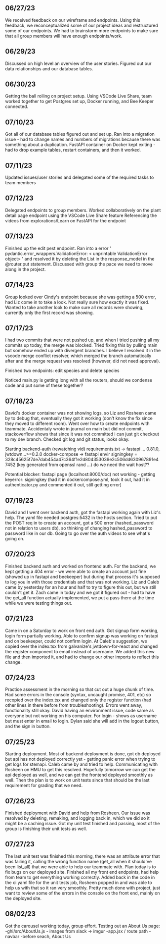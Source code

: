 ## 06/27/23

We received feedback on our wireframe and endpoints.
Using this feedback, we reconceptualized some of our project ideas and restructured some of our endpoints. We had to brainstorm more endpoints to make sure that all group members will have enough endpoints/work.

## 06/29/23

Discussed on high level an overview of the user stories. Figured out our data relationships and our database tables.

## 06/30/23

Getting the ball rolling on project setup.
Using VSCode Live Share, team worked together to get Postgres set up, Docker running, and Bee Keeper connected.

## 07/10/23

Got all of our database tables figured out and set up.
Ran into a migration issue - had to change names and numbers of migrations because there was something about a duplication. FastAPI container on Docker kept exiting - had to drop example tables, restart containers, and then it worked.

## 07/11/23

Updated issues/user stories and delegated some of the required tasks to team members

## 07/12/23

Delegated endpoints to group members.
Worked collaboratively on the plant detail page endpoint using the VSCode Live Share feature
Referencing the videos from explorations/Learn on FastAPI for the endpoint

## 07/13/23

Finished up the edit pest endpoint. Ran into a error ' pydantic.error_wrappers.ValidationError: < unprintable ValidationError object> '
and resolved it by deleting the List in the response_model in the @router.put statement. Discussed with group the pace we need to move along in the project.

## 07/14/23

Group looked over Cindy's endpoint because she was getting a 500 error, had Liz come in to take a look. Not really sure how exactly it was fixed. Wanted to take another look to make sure all records were showing, currently only the first record was showing.

## 07/17/23

I had two commits that were not pushed up, and when I tried pushing all my commits up today, the merge was blocked. Tried fixing this by pulling main but somehow ended up with divergent branches. I believe I resolved it in the vscode merge conflict resolver, which merged the branch automatically after and the merge request was resolved (however, did not need approval).

Finished two endpoints: edit species and delete species

Noticed main.py is getting long with all the routers, should we condense code and put some of these together?

## 07/18/23

David's docker container was not showing logs, so Liz and Rosheen came by to debug that, eventually they got it working (don't know the fix since they moved to different room).
Went over how to create endpoints with teammate.
Accidentaly wrote in journal on main but did not commit, stackoverflow shows that since it was not committed i can just git checkout to my dev branch. Checked git log and git status, looks okay.

Starting backend-auth (rewatching vid)
requirements.txt -> fastapi ... 0.81.0, jwtdown...>=0.2.0
docker-compose -> fastapi envir
signingkey = 328c45625f7de7dab454a47c364f1e2d804353039e2c506dd630967891e47452
(key generated from openssl rand ...)
do we need the wait host??

Potential blocker: fastapi page (localhost:8000/doc) not working - getting keyerror: signingkey (had it in dockercompose.yml, took it out, had it in authenticator.py and commented it out, still getting error)

## 07/19/23

David and I went over backend auth, got the fastapi working again with Liz's help. The yaml file needed postgres:5432 in the hosts section. Tried to put the POST req in to create an account, got a 500 error (hashed_password not in relation to users db), so thinking of changing hashed_password to password like in our db. Going to go over the auth videos to see what's going on.

## 07/20/23

Finished backend auth and worked on frontend auth. For the backend, we kept getting a 404 error - we were able to create an account just fine (showed up in fastapi and beekeeper) but during that process it's supposed to log you in with those credentials and that was not working. Liz and Caleb came by yesterday for an hour and half to try to figure this out, but we still couldn't get it. Zach came in today and we got it figured out - had to have the get_all function actually implemented, we put a pass there at the time while we were testing things out.

## 07/21/23

Came in on a Saturday to work on front end auth. Got signup form working, login form partially working. Able to confirm signup was working on fastapi and on beekeeper, could not confirm login.
At Caleb's suggestion, we copied over the index.tsx from galvanize's jwtdown-for-react and changed the register component to email instead of username. We added this new file and then imported it, and had to change our other imports to reflect this change.

## 07/24/23

Practice assessment in the morning so that cut out a huge chunk of time. Had some errors in the console (syntax, uncaught promise, 401, etc) so recopied over the index.tsx and changed only the register function (had other lines in there before from troubleshooting). Errors went away, functionality still okay. David having an environment issue, code same as everyone but not working on his computer.
For login - shows as username but must enter in email to login.
Dylan said she will add in the logout button, and the sign in button.

## 07/25/23

Starting deployment. Most of backend deployment is done, got db deployed but api has not deployed correctly yet - getting panic error when trying to get logs for stemapi.
Caleb came by and tried to help. Communicating with Rosheen on HMU to get this resolved. Hopefully tomorrow we can get the api deployed as well, and we can get the frontend deployed smoothly as well. Then the plan is to work on unit tests since that should be the last requirement for grading that we need.

## 07/26/23

Finished deployment with David and help from Rosheen. Our issue was resolved by deleting, remaking, and logging back in, which we did so it might be a caching issue. Got my unit test finished and passing, most of the group is finishing their unit tests as well.

## 07/27/23

The last unit test was finished this morning, there was an attribute error that was failing it, calling the wrong function name (get_all when it should've been list_all) that we were able to help our teammate with.
Plan today is to fix bugs on our deployed site.
Finished all my front end endpoints, had help from team to get everything working correctly.
Added back in the code in the ci yaml file for the unit tests job, Rosheen popped in and was able to help us with that so it ran very smoothly.
Pretty much done with project, just want to review some of the errors in the console on the front end, mainly on the deployed site.

## 08/02/23

Got the carousel working today, group effort. Testing out an About Us page:
-ghi/src/AboutUs.js - images from slack -> imgur
-app.jsx / route path
-navbar -before seach, About Us
